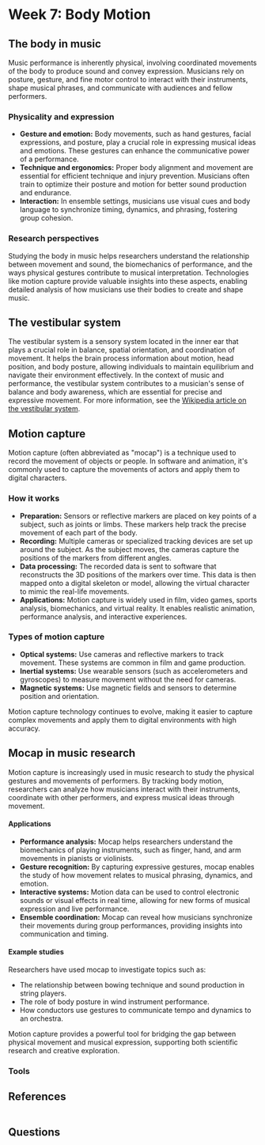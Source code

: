 # Week 7: Body Motion


## The body in music

Music performance is inherently physical, involving coordinated movements of the body to produce sound and convey expression. Musicians rely on posture, gesture, and fine motor control to interact with their instruments, shape musical phrases, and communicate with audiences and fellow performers.

### Physicality and expression

- **Gesture and emotion:** Body movements, such as hand gestures, facial expressions, and posture, play a crucial role in expressing musical ideas and emotions. These gestures can enhance the communicative power of a performance.
- **Technique and ergonomics:** Proper body alignment and movement are essential for efficient technique and injury prevention. Musicians often train to optimize their posture and motion for better sound production and endurance.
- **Interaction:** In ensemble settings, musicians use visual cues and body language to synchronize timing, dynamics, and phrasing, fostering group cohesion.

### Research perspectives

Studying the body in music helps researchers understand the relationship between movement and sound, the biomechanics of performance, and the ways physical gestures contribute to musical interpretation. Technologies like motion capture provide valuable insights into these aspects, enabling detailed analysis of how musicians use their bodies to create and shape music.


## The vestibular system

The vestibular system is a sensory system located in the inner ear that plays a crucial role in balance, spatial orientation, and coordination of movement. It helps the brain process information about motion, head position, and body posture, allowing individuals to maintain equilibrium and navigate their environment effectively. In the context of music and performance, the vestibular system contributes to a musician's sense of balance and body awareness, which are essential for precise and expressive movement. For more information, see the [Wikipedia article on the vestibular system](https://en.wikipedia.org/wiki/Vestibular_system).


## Motion capture

Motion capture (often abbreviated as "mocap") is a technique used to record the movement of objects or people. In software and animation, it's commonly used to capture the movements of actors and apply them to digital characters.

### How it works

- **Preparation:** Sensors or reflective markers are placed on key points of a subject, such as joints or limbs. These markers help track the precise movement of each part of the body.
- **Recording:** Multiple cameras or specialized tracking devices are set up around the subject. As the subject moves, the cameras capture the positions of the markers from different angles.
- **Data processing:** The recorded data is sent to software that reconstructs the 3D positions of the markers over time. This data is then mapped onto a digital skeleton or model, allowing the virtual character to mimic the real-life movements.
- **Applications:** Motion capture is widely used in film, video games, sports analysis, biomechanics, and virtual reality. It enables realistic animation, performance analysis, and interactive experiences.

### Types of motion capture

- **Optical systems:** Use cameras and reflective markers to track movement. These systems are common in film and game production.
- **Inertial systems:** Use wearable sensors (such as accelerometers and gyroscopes) to measure movement without the need for cameras.
- **Magnetic systems:** Use magnetic fields and sensors to determine position and orientation.

Motion capture technology continues to evolve, making it easier to capture complex movements and apply them to digital environments with high accuracy.

## Mocap in music research

Motion capture is increasingly used in music research to study the physical gestures and movements of performers. By tracking body motion, researchers can analyze how musicians interact with their instruments, coordinate with other performers, and express musical ideas through movement.

#### Applications

- **Performance analysis:** Mocap helps researchers understand the biomechanics of playing instruments, such as finger, hand, and arm movements in pianists or violinists.
- **Gesture recognition:** By capturing expressive gestures, mocap enables the study of how movement relates to musical phrasing, dynamics, and emotion.
- **Interactive systems:** Motion data can be used to control electronic sounds or visual effects in real time, allowing for new forms of musical expression and live performance.
- **Ensemble coordination:** Mocap can reveal how musicians synchronize their movements during group performances, providing insights into communication and timing.

#### Example studies

Researchers have used mocap to investigate topics such as:

- The relationship between bowing technique and sound production in string players.
- The role of body posture in wind instrument performance.
- How conductors use gestures to communicate tempo and dynamics to an orchestra.

Motion capture provides a powerful tool for bridging the gap between physical movement and musical expression, supporting both scientific research and creative exploration.


### Tools



## References


```{bibliography}
```
## Questions